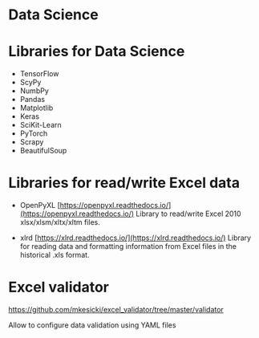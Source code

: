 # Data Science


# Libraries for Data Science
- TensorFlow
- ScyPy
- NumbPy
- Pandas
- Matplotlib
- Keras
- SciKit-Learn
- PyTorch
- Scrapy
- BeautifulSoup


# Libraries for read/write Excel data
- OpenPyXL [https://openpyxl.readthedocs.io/](https://openpyxl.readthedocs.io/)
Library to read/write Excel 2010 xlsx/xlsm/xltx/xltm files.

- xlrd [https://xlrd.readthedocs.io/](https://xlrd.readthedocs.io/)
Library for reading data and formatting information from Excel files in the historical .xls format.

# Excel validator
https://github.com/mkesicki/excel_validator/tree/master/validator

Allow to configure data validation using YAML files